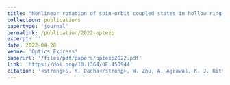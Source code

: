 ```yaml
---
title: "Nonlinear rotation of spin-orbit coupled states in hollow ring-core fibers"
collection: publications
papertype: 'journal'
permalink: /publication/2022-optexp
excerpt: ''
date: 2022-04-28
venue: 'Optics Express'
paperurl: '/files/pdf/papers/optexp2022.pdf'
link: 'https://doi.org/10.1364/OE.453944'
citation: '<strong>S. K. Dacha</strong>, W. Zhu, A. Agrawal, K. J. Ritter, and T. E. Murphy, <strong>Opt. Express</strong> 30, 18481-18495 (2022)'
---
```


